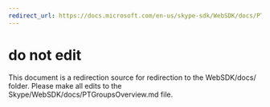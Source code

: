 ```yaml
---
redirect_url: https://docs.microsoft.com/en-us/skype-sdk/WebSDK/docs/PTGroupsOverview
---
```

# do not edit
This document is a redirection source for redirection to the WebSDK/docs/ folder. Please make all edits to the Skype/WebSDK/docs/PTGroupsOverview.md file.

